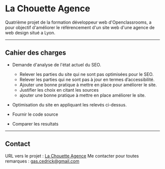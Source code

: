 # La Chouette Agence

Quatrième projet de la formation développeur web d'Openclassrooms, a pour objectif d'améliorer le référencement d'un site web d'une agence de web design situé a Lyon.

----------
## Cahier des charges

* Demande d'analyse de l'état actuel du SEO.
  * Relever les parties du site qui ne sont pas optimisées pour le SEO.
  * Relever les parties qui ne sont pas à jour en termes d’accessibilité.
  * Ajouter une bonne pratique à mettre en place pour améliorer le site.
  * Justifier les choix en citant les sources 
  * ajouter une bonne pratique à mettre en place améliorer le site.

* Optimisation du site en appliquant les relevés ci-dessus.
* Fournir le code source
* Comparer les resultats
----------
## Contact

URL vers le projet : [La Chouette Agence](https://linkitoka.github.io/LaChouetteAgence/)
Me contacter pour toutes remarques : gas.cedrick@gmail.com

